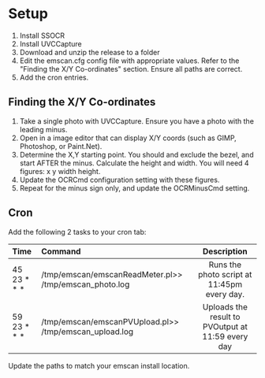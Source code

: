 Setup
=====

1. Install SSOCR
2. Install UVCCapture
3. Download and unzip the release to a folder
4. Edit the emscan.cfg config file with appropriate values. Refer to the "Finding the X/Y Co-ordinates" section. Ensure all paths are correct.
5. Add the cron entries.

Finding the X/Y Co-ordinates
----------------------------

1. Take a single photo with UVCCapture. Ensure you have a photo with the leading minus.
2. Open in a image editor that can display X/Y coords (such as GIMP, Photoshop, or Paint.Net).
3. Determine the X,Y starting point. You should and exclude the bezel, and start AFTER the minus. Calculate the height and width. You will need 4 figures: x y width height.
4. Update the OCRCmd configuration setting with these figures.
5. Repeat for the minus sign only, and update the OCRMinusCmd setting.

Cron
----

Add the following 2 tasks to your cron tab:

| Time         | Command           | Description    |
| :------------|:------------------| :-----:|
| 45 23 * * *  | /tmp/emscan/emscanReadMeter.pl>> /tmp/emscan_photo.log | Runs the photo script at 11:45pm every day. |
| 59 23 * * *  | /tmp/emscan/emscanPVUpload.pl>> /tmp/emscan_upload.log  | Uploads the result to PVOutput at 11:59 every day |

Update the paths to match your emscan install location.
 